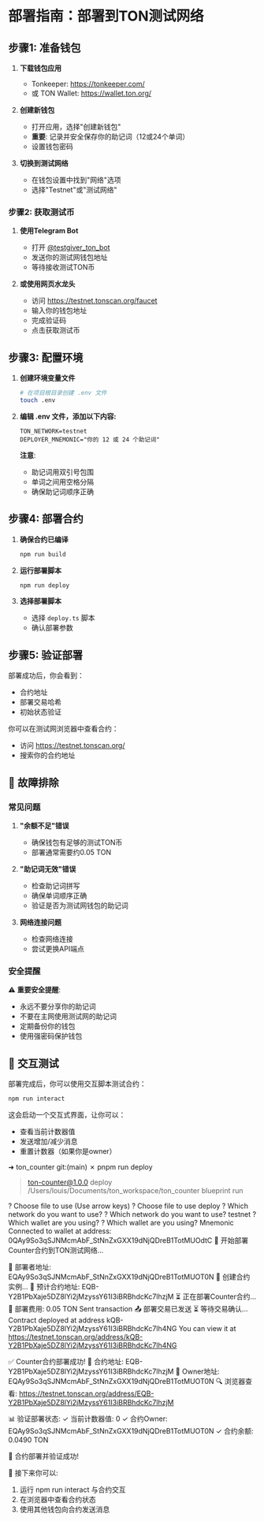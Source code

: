 # 部署指南：部署到TON测试网络 

## 步骤1: 准备钱包

1. **下载钱包应用**
   - Tonkeeper: https://tonkeeper.com/
   - 或 TON Wallet: https://wallet.ton.org/

2. **创建新钱包**
   - 打开应用，选择"创建新钱包"
   - **重要**: 记录并安全保存你的助记词（12或24个单词）
   - 设置钱包密码

3. **切换到测试网络**
   - 在钱包设置中找到"网络"选项
   - 选择"Testnet"或"测试网络"

### 步骤2: 获取测试币

1. **使用Telegram Bot**
   - 打开 [@testgiver_ton_bot](https://t.me/testgiver_ton_bot)
   - 发送你的测试网钱包地址
   - 等待接收测试TON币

2. **或使用网页水龙头**
   - 访问 https://testnet.tonscan.org/faucet
   - 输入你的钱包地址
   - 完成验证码
   - 点击获取测试币

## 步骤3: 配置环境

1. **创建环境变量文件**
   ```bash
   # 在项目根目录创建 .env 文件
   touch .env
   ```

2. **编辑 .env 文件，添加以下内容:**
   ```
   TON_NETWORK=testnet
   DEPLOYER_MNEMONIC="你的 12 或 24 个助记词"
   ```

   **注意**: 
   - 助记词用双引号包围
   - 单词之间用空格分隔
   - 确保助记词顺序正确

## 步骤4: 部署合约

1. **确保合约已编译**
   ```bash
   npm run build
   ```

2. **运行部署脚本**
   ```bash
   npm run deploy
   ```

3. **选择部署脚本**
   - 选择 `deploy.ts` 脚本
   - 确认部署参数

## 步骤5: 验证部署

部署成功后，你会看到：
- 合约地址
- 部署交易哈希
- 初始状态验证

你可以在测试网浏览器中查看合约：
- 访问 https://testnet.tonscan.org/
- 搜索你的合约地址

## 🔧 故障排除

### 常见问题

1. **"余额不足"错误**
   - 确保钱包有足够的测试TON币
   - 部署通常需要约0.05 TON

2. **"助记词无效"错误**
   - 检查助记词拼写
   - 确保单词顺序正确
   - 验证是否为测试网钱包的助记词

3. **网络连接问题**
   - 检查网络连接
   - 尝试更换API端点

### 安全提醒

⚠️ **重要安全提醒**:
- 永远不要分享你的助记词
- 不要在主网使用测试网的助记词
- 定期备份你的钱包
- 使用强密码保护钱包

## 📱 交互测试

部署完成后，你可以使用交互脚本测试合约：

```bash
npm run interact
```

这会启动一个交互式界面，让你可以：
- 查看当前计数器值
- 发送增加/减少消息
- 重置计数器（如果你是owner）


➜  ton_counter git:(main) ✗ pnpm run deploy
> ton-counter@1.0.0 deploy /Users/louis/Documents/ton_workspace/ton_counter
> blueprint run

? Choose file to use (Use arrow keys)
? Choose file to use deploy
? Which network do you want to use? 
? Which network do you want to use? testnet
? Which wallet are you using? 
? Which wallet are you using? Mnemonic
Connected to wallet at address: 0QAy9So3qSJNMcmAbF_StNnZxGXX19dNjQDreB1TotMUOdtC
🚀 开始部署Counter合约到TON测试网络...

👤 部署者地址: EQAy9So3qSJNMcmAbF_StNnZxGXX19dNjQDreB1TotMUOT0N
📄 创建合约实例...
📍 预计合约地址: EQB-Y2B1PbXaje5DZ8lYi2jMzyssY61I3iBRBhdcKc7lhzjM
⏳ 正在部署Counter合约...
💸 部署费用: 0.05 TON
Sent transaction
📤 部署交易已发送
⏳ 等待交易确认...
Contract deployed at address kQB-Y2B1PbXaje5DZ8lYi2jMzyssY61I3iBRBhdcKc7lh4NG
You can view it at https://testnet.tonscan.org/address/kQB-Y2B1PbXaje5DZ8lYi2jMzyssY61I3iBRBhdcKc7lh4NG

✅ Counter合约部署成功!
🎯 合约地址: EQB-Y2B1PbXaje5DZ8lYi2jMzyssY61I3iBRBhdcKc7lhzjM
👑 Owner地址: EQAy9So3qSJNMcmAbF_StNnZxGXX19dNjQDreB1TotMUOT0N
🔍 浏览器查看: https://testnet.tonscan.org/address/EQB-Y2B1PbXaje5DZ8lYi2jMzyssY61I3iBRBhdcKc7lhzjM

📊 验证部署状态:
  ✓ 当前计数器值: 0
  ✓ 合约Owner: EQAy9So3qSJNMcmAbF_StNnZxGXX19dNjQDreB1TotMUOT0N
  ✓ 合约余额: 0.0490 TON

🎉 合约部署并验证成功!

📝 接下来你可以:
  1. 运行 npm run interact 与合约交互
  2. 在浏览器中查看合约状态
  3. 使用其他钱包向合约发送消息
